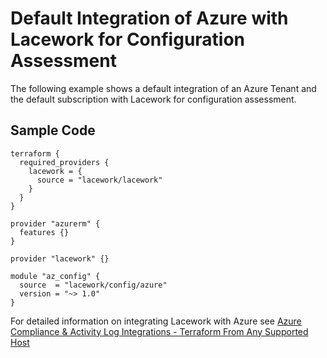 # Default Integration of Azure with Lacework for Configuration Assessment

The following example shows a default integration of an Azure Tenant and the default subscription with Lacework for configuration assessment.

## Sample Code

```hcl
terraform {
  required_providers {
    lacework = {
      source = "lacework/lacework"
    }
  }
}

provider "azurerm" {
  features {}
}

provider "lacework" {}

module "az_config" {
  source  = "lacework/config/azure"
  version = "~> 1.0"
}
```

For detailed information on integrating Lacework with Azure see [Azure Compliance & Activity Log Integrations - Terraform From Any Supported Host](https://support.lacework.com/hc/en-us/articles/360058966313-Azure-Compliance-Activity-Log-Integrations-Terraform-From-Any-Supported-Host)
